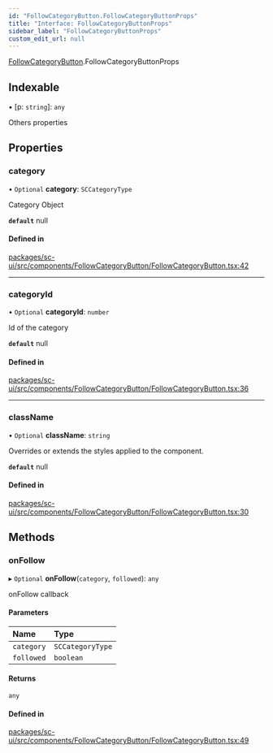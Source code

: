 ```yaml
---
id: "FollowCategoryButton.FollowCategoryButtonProps"
title: "Interface: FollowCategoryButtonProps"
sidebar_label: "FollowCategoryButtonProps"
custom_edit_url: null
---
```


[FollowCategoryButton](../modules/FollowCategoryButton.md).FollowCategoryButtonProps

## Indexable

▪ [p: `string`]: `any`

Others properties

## Properties

### category

• `Optional` **category**: `SCCategoryType`

Category Object

**`default`** null

#### Defined in

[packages/sc-ui/src/components/FollowCategoryButton/FollowCategoryButton.tsx:42](https://github.com/selfcommunity/community-ui/blob/67100aa/packages/sc-ui/src/components/FollowCategoryButton/FollowCategoryButton.tsx#L42)

___

### categoryId

• `Optional` **categoryId**: `number`

Id of the category

**`default`** null

#### Defined in

[packages/sc-ui/src/components/FollowCategoryButton/FollowCategoryButton.tsx:36](https://github.com/selfcommunity/community-ui/blob/67100aa/packages/sc-ui/src/components/FollowCategoryButton/FollowCategoryButton.tsx#L36)

___

### className

• `Optional` **className**: `string`

Overrides or extends the styles applied to the component.

**`default`** null

#### Defined in

[packages/sc-ui/src/components/FollowCategoryButton/FollowCategoryButton.tsx:30](https://github.com/selfcommunity/community-ui/blob/67100aa/packages/sc-ui/src/components/FollowCategoryButton/FollowCategoryButton.tsx#L30)

## Methods

### onFollow

▸ `Optional` **onFollow**(`category`, `followed`): `any`

onFollow callback

#### Parameters

| Name | Type |
| :------ | :------ |
| `category` | `SCCategoryType` |
| `followed` | `boolean` |

#### Returns

`any`

#### Defined in

[packages/sc-ui/src/components/FollowCategoryButton/FollowCategoryButton.tsx:49](https://github.com/selfcommunity/community-ui/blob/67100aa/packages/sc-ui/src/components/FollowCategoryButton/FollowCategoryButton.tsx#L49)
